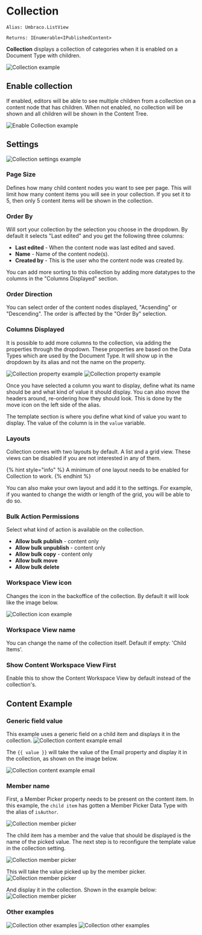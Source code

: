 # Collection

`Alias: Umbraco.ListView`

`Returns: IEnumerable<IPublishedContent>`

**Collection** displays a collection of categories when it is enabled on a Document Type with children.

![Collection example](../../../../../../10/umbraco-cms/fundamentals/backoffice/property-editors/built-in-property-editors/images/listview.png)

## Enable collection

If enabled, editors will be able to see multiple children from a collection on a content node that has children. When not enabled, no collection will be shown and all children will be shown in the Content Tree.

![Enable Collection example](../../../../../../10/umbraco-cms/fundamentals/backoffice/property-editors/built-in-property-editors/images/enable-listview.png)

## Settings

![Collection settings example](/14/umbraco-cms/fundamentals/backoffice/property-editors/built-in-umbraco-property-editors/images/list-view-settings.png)


### Page Size

Defines how many child content nodes you want to see per page. This will limit how many content items you will see in your collection. If you set it to 5, then only 5 content items will be shown in the collection.

### Order By

Will sort your collection by the selection you choose in the dropdown. By default it selects "Last edited" and you get the following three columns:

* **Last edited** - When the content node was last edited and saved.
* **Name** - Name of the content node(s).
* **Created by** - This is the user who the content node was created by.

You can add more sorting to this collection by adding more datatypes to the columns in the "Columns Displayed" section.

### Order Direction

You can select order of the content nodes displayed, "Acsending" or "Descending". The order is affected by the "Order By" selection.

### Columns Displayed

It is possible to add more columns to the collection, via adding the properties through the dropdown. These properties are based on the Data Types which are used by the Document Type. It will show up in the dropdown by its alias and not the name on the property.

![Collection property example](../../../../../../10/umbraco-cms/fundamentals/backoffice/property-editors/built-in-property-editors/images/listview-property.png) ![Collection property example](../../../../../../10/umbraco-cms/fundamentals/backoffice/property-editors/built-in-property-editors/images/listview-property-dropdown.png)

Once you have selected a column you want to display, define what its name should be and what kind of value it should display. You can also move the headers around, re-ordering how they should look. This is done by the move icon on the left side of the alias.

The template section is where you define what kind of value you want to display. The value of the column is in the `value` variable.

### Layouts

Collection comes with two layouts by default. A list and a grid view. These views can be disabled if you are not interested in any of them.

{% hint style="info" %}
A minimum of one layout needs to be enabled for Collection to work.
{% endhint %}

You can also make your own layout and add it to the settings. For example, if you wanted to change the width or length of the grid, you will be able to do so.

### Bulk Action Permissions

Select what kind of action is available on the collection.

* **Allow bulk publish** - content only
* **Allow bulk unpublish** - content only
* **Allow bulk copy** - content only
* **Allow bulk move**
* **Allow bulk delete**

### Workspace View icon

Changes the icon in the backoffice of the collection. By default it will look like the image below.

![Collection icon example](../../../../../../10/umbraco-cms/fundamentals/backoffice/property-editors/built-in-property-editors/images/list-icon.png)

### Workspace View name

You can change the name of the collection itself. Default if empty: 'Child Items'.

### Show Content Workspace View First

Enable this to show the Content Workspace View by default instead of the collection's.

## Content Example

### Generic field value

This example uses a generic field on a child item and displays it in the collection. ![Collection content example email](../../../../../../10/umbraco-cms/fundamentals/backoffice/property-editors/built-in-property-editors/images/listview-content-example-email-settings.png)

The `{{ value }}` will take the value of the Email property and display it in the collection, as shown on the image below.

![Collection content example email](../../../../../../10/umbraco-cms/fundamentals/backoffice/property-editors/built-in-property-editors/images/listview-content-example-email.png)

### Member name

First, a Member Picker property needs to be present on the content item. In this example, the `child item` has gotten a Member Picker Data Type with the alias of `isAuthor`.

![Collection member picker](../../../../../../10/umbraco-cms/fundamentals/backoffice/property-editors/built-in-property-editors/images/member-picker.png)

The child item has a member and the value that should be displayed is the name of the picked value. The next step is to reconfigure the template value in the collection setting.

![Collection member picker](../../../../../../10/umbraco-cms/fundamentals/backoffice/property-editors/built-in-property-editors/images/member-picker-settings.png)

This will take the value picked up by the member picker. ![Collection member picker](../../../../../../10/umbraco-cms/fundamentals/backoffice/property-editors/built-in-property-editors/images/picked-member.png)

And display it in the collection. Shown in the example below: ![Collection member picker](../../../../../../10/umbraco-cms/fundamentals/backoffice/property-editors/built-in-property-editors/images/list-member-picked.png)

### Other examples

![Collection other examples](../../../../../../10/umbraco-cms/fundamentals/backoffice/property-editors/built-in-property-editors/images/others.png) ![Collection other examples](../../../../../../10/umbraco-cms/fundamentals/backoffice/property-editors/built-in-property-editors/images/others-result.png)
